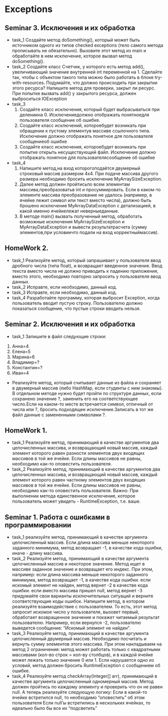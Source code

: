 # Exceptions

## Seminar 3. Исключения и их обработка

* task_1 Создайте метод doSomething(), который может быть источником одного из типов checked exceptions (тело самого метода прописывать не обязательно). Вызовите этот метод из main и обработайте в нем исключение, которое вызвал метод doSomething().
* task_2 Создайте класс Счетчик, у которого есть метод add(), увеличивающий значение внутренней int переменной на 1. Сделайте так, чтобы с объектом такого типа можно было работать в блоке try-with-resources. Подумайте, что должно происходить при закрытии этого ресурса? Напишите метод для проверки, закрыт ли ресурс. При попытке вызвать add() у закрытого ресурса, должен выброситься IOException
* task_3 
  1. Создайте класс исключения, который будет выбрасываться при делениина 0. Исключениедолжно отображать понятноедля пользователя сообщение об ошибке.
  2. Создайте класс исключений, котороебудет возникать при обращении к пустому элементув массиве ссылочного типа. Исключение должно отображать понятное для пользователя сообщениеоб ошибке
  3. Создайте класс исключения, котороебудет возникать при попытке открыть несуществующий файл. Исключение должно отображать понятное для пользователясообщение об ошибке
* task_4
  1. Напишите метод,на вход которогоподаётся двумерный строковый массив размером 4х4. При подаче массива другого размера необходимо бросить исключение MyArraySizeException.
  2. Далее метод должен пройтисьпо всем элементам массива,преобразоватьв int и просуммировать. Если в каком-то элементе массива преобразование не удалось (например, в ячейке лежит символ или текст вместо числа), должно быть брошено исключение MyArrayDataException с детализацией, в какой именно ячейкележат неверныеданные.
  3. В методе main() вызвать полученный метод, обработать возможные исключения MyArraySizeException и MyArrayDataException и вывести результатрасчета (сумму элементов,при условиичто подали на вход корректныймассив).


## HomeWork 2.

* task_1 Реализуйте метод, который запрашивает у пользователя ввод дробного числа (типа float), и возвращает введенное значение. Ввод текста вместо числа не должно приводить к падению приложения, вместо этого, необходимо повторно запросить у пользователя ввод данных.
* task_2 Исправте, если необходимо, данный код.
* task_3 Исправте, если необходимо, данный код.
* task_4 Разработайте программу, которая выбросит Exception, когда пользователь вводит пустую строку. Пользователю должно показаться сообщение, что пустые строки вводить нельзя.

## Seminar 2. Исключения и их обработка

* task_1 Запишите в файл следующие строки:
1. Анна=4
2. Елена=5
3. Марина=6
4. Владимир=?
5. Константин=?
6. Иван=4
* Реализуйте метод, который считывает данные из файла и сохраняет в двумерный массив (либо HashMap, если студенты с ним знакомы). В отдельном методе нужно будет пройти по структуре данных, если сохранено значение ?, заменить его на соответствующее число.Если на каком-то месте встречается символ, отличный от числа или ?, бросить подходящее исключение.Записать в тот же файл данные с замененными символами ?.

## HomeWork 1.

* task_1 Реализуйте метод, принимающий в качестве аргументов два целочисленных массива, и возвращающий новый массив, каждый элемент которого равен разности элементов двух входящих массивов в той же ячейке. Если длины массивов не равны, необходимо как-то оповестить пользователя.
* task_2 Реализуйте метод, принимающий в качестве аргументов два целочисленных массива, и возвращающий новый массив, каждый элемент которого равен частному элементов двух входящих массивов в той же ячейке. Если длины массивов не равны, необходимо как-то оповестить пользователя. Важно: При выполнении метода единственное исключение, которое пользователь может увидеть - RuntimeException, т.е. ваше.

## Seminar 1. Работа с ошибками в программировании

*  task_1 реализуйте метод, принимающий в качестве аргумента целочисленный массив.
   Если длина массива меньше некоторого заданного минимума, метод возвращает -1, в качестве кода ошибки, иначе - длину массива.
*  task_2 Реализуйте метод, принимающий в качестве аргумента целочисленный массив и некоторое значение. Метод ищет в массиве заданное значение и возвращает его индекс. При этом, например:
   если длина массива меньше некоторого заданного минимума, метод возвращает -1, в качестве кода ошибки.
   если искомый элемент не найден, метод вернет -2 в качестве кода ошибки.
   если вместо массива пришел null, метод вернет -3
   придумайте свои варианты исключительных ситуаций и верните соответствующие коды ошибок.
   Напишите метод, в котором реализуйте взаимодействие с пользователем. То есть, этот метод запросит искомое число у пользователя, вызовет первый, обработает возвращенное значение и покажет читаемый результат пользователю. Например, если вернулся -2, пользователю выведется сообщение: “Искомый элемент не найден”.
*  task_3 Реализуйте метод, принимающий в качестве аргумента целочисленный двумерный массив.
   Необходимо посчитать и вернуть сумму элементов этого массива.
   При этом накладываем на метод 2 ограничения: метод может работать только с квадратными массивами (кол-во строк = кол-ву столбцов), и в каждой ячейке может лежать только значение 0 или 1.
   Если нарушается одно из условий, метод должен бросить RuntimeException с сообщением об ошибке.
*  task_4 Реализуйте метод checkArray(Integer[] arr), принимающий в качестве аргумента целочисленный одномерный массив.
   Метод должен пройтись по каждому элементу и проверить что он не равен null.
   А теперь реализуйте следующую логику:
   Если в какой-то ячейке встретился null, то необходимо “оповестить” об этом пользователя
   Если null’ы встретились в нескольких ячейках, то идеально было бы все их “подсветить”